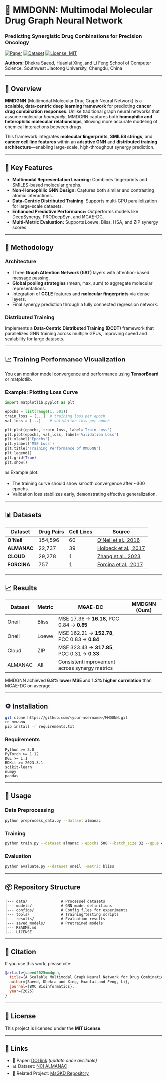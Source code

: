 # 🧬 MMDGNN: Multimodal Molecular Drug Graph Neural Network

### Predicting Synergistic Drug Combinations for Precision Oncology

[![Paper](https://img.shields.io/badge/Paper-BMC%20Bioinformatics-blue)](https://doi.org/10.1186/s12859-025-XXXXX)
[![Dataset](https://img.shields.io/badge/Dataset-ALMANAC%20%7C%20O%E2%80%99Neil%20%7C%20CLOUD%20%7C%20FORCINA-green)](https://databrowser.nci.nih.gov/)
[![License: MIT](https://img.shields.io/badge/License-MIT-yellow.svg)](./LICENSE)

**Authors:**
Dhekra Saeed, Huanlai Xing, and Li Feng
School of Computer Science, Southwest Jiaotong University, Chengdu, China

---

## 📘 Overview

**MMDGNN** (Multimodal Molecular Drug Graph Neural Network) is a **scalable, data-centric deep learning framework** for predicting **cancer drug combination responses**.
Unlike traditional graph neural networks that assume molecular *homophily*, MMDGNN captures both **homophilic and heterophilic molecular relationships**, allowing more accurate modeling of chemical interactions between drugs.

This framework integrates **molecular fingerprints**, **SMILES strings**, and **cancer cell line features** within an **adaptive GNN** and **distributed training architecture**—enabling large-scale, high-throughput synergy prediction.

---

## 🚀 Key Features

* **Multimodal Representation Learning:** Combines fingerprints and SMILES-based molecular graphs.
* **Non-Homophilic GNN Design:** Captures both similar and contrasting atomic interactions.
* **Data-Centric Distributed Training:** Supports multi-GPU parallelization for large-scale datasets.
* **Enhanced Predictive Performance:** Outperforms models like DeepSynergy, PRODeepSyn, and MGAE-DC.
* **Multi-Metric Evaluation:** Supports Loewe, Bliss, HSA, and ZIP synergy scores.

---

## 🧠 Methodology

### Architecture

* Three **Graph Attention Network (GAT)** layers with attention-based message passing.
* **Global pooling strategies** (mean, max, sum) to aggregate molecular representations.
* Integration of **CCLE** features and **molecular fingerprints** via dense layers.
* Final synergy prediction through a fully connected regression network.

### Distributed Training

Implements a **Data-Centric Distributed Training (DCDT)** framework that parallelizes GNN training across multiple GPUs, improving speed and scalability for large datasets.

---


## 📈 Training Performance Visualization

You can monitor model convergence and performance using **TensorBoard** or matplotlib.

### Example: Plotting Loss Curve

```python
import matplotlib.pyplot as plt

epochs = list(range(1, 501))
train_loss = [...]  # training loss per epoch
val_loss = [...]    # validation loss per epoch

plt.plot(epochs, train_loss, label='Train Loss')
plt.plot(epochs, val_loss, label='Validation Loss')
plt.xlabel('Epochs')
plt.ylabel('MSE Loss')
plt.title('Training Performance of MMDGNN')
plt.legend()
plt.grid(True)
plt.show()
```

📊 Example plot:

* The training curve should show smooth convergence after ~300 epochs.
* Validation loss stabilizes early, demonstrating effective generalization.

---

## 📊 Datasets

| Dataset     | Drug Pairs | Cell Lines | Source                                                                                       |
| ----------- | ---------- | ---------- | -------------------------------------------------------------------------------------------- |
| **O’Neil**  | 154,596    | 60         | [O’Neil et al., 2016](https://mct.aacrjournals.org/content/15/6/1155)                        |
| **ALMANAC** | 22,737     | 39         | [Holbeck et al., 2017](https://cancerres.aacrjournals.org/content/77/13/3564)                |
| **CLOUD**   | 29,278     | 1          | [Zhang et al., 2023](https://www.nature.com/articles/s42003-023-04741-5)                     |
| **FORCINA** | 757        | 1          | [Forcina et al., 2017](https://www.cell.com/cell-systems/fulltext/S2405-4712%2817%2930441-5) |

---

## 📈 Results

| Dataset | Metric | MGAE-DC                                       | **MMDGNN (Ours)** |
| ------- | ------ | --------------------------------------------- | ----------------- |
| Oneil   | Bliss  | MSE 17.36 → **16.18**, PCC 0.84 → **0.85**    |                   |
| Oneil   | Loewe  | MSE 162.21 → **152.78**, PCC 0.83 → **0.84**  |                   |
| Cloud   | ZIP    | MSE 323.43 → **317.85**, PCC 0.31 → **0.33**  |                   |
| ALMANAC | All    | Consistent improvement across synergy metrics |                   |

MMDGNN achieved **6.8% lower MSE** and **1.2% higher correlation** than MGAE-DC on average.

---

## ⚙️ Installation

```bash
git clone https://github.com/<your-username>/MMDGNN.git
cd MMDGNN
pip install -r requirements.txt
```

### Requirements

```
Python >= 3.8
PyTorch >= 1.12
DGL >= 1.1
RDKit >= 2023.3.1
scikit-learn
numpy
pandas
```

---

## 🏃 Usage

### Data Preprocessing

```bash
python preprocess_data.py --dataset almanac
```

### Training

```bash
python train.py --dataset almanac --epochs 500 --batch_size 32 --gpus 4
```

### Evaluation

```bash
python evaluate.py --dataset oneil --metric bliss
```

---

## 📦 Repository Structure

```
|--- data/               # Processed datasets
|--- models/             # GNN model definitions
|--- configs/            # Config files for experiments
|--- tools/              # Training/testing scripts
|--- results/            # Evaluation results
|--- saved_models/       # Pretrained models
|--- README.md
|--- LICENSE
```

---

## 🔬 Citation

If you use this work, please cite:

```bibtex
@article{saeed2025mmdgnn,
  title={A Scalable Multimodal Graph Neural Network for Drug Combination Response Prediction},
  author={Saeed, Dhekra and Xing, Huanlai and Feng, Li},
  journal={BMC Bioinformatics},
  year={2025}
}
```

---

## 📜 License

This project is licensed under the **MIT License**.

---

## 📌 Links

* 📄 Paper: [DOI link](https://doi.org/10.1186/s12859-025-XXXXX) *(update once available)*
* 📊 Dataset: [NCI ALMANAC](https://databrowser.nci.nih.gov/)
* 🧠 Related Project: [MsGKD Repository](https://github.com/<your-username>/MsGKD)
